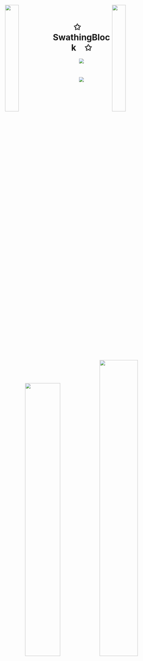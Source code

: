 <img align="left" src="https://user-images.githubusercontent.com/65187002/144930161-2f783401-8d27-4fdf-a2f7-cc0ba32f1f1f.gif" width="30%" style="display:inline;"><img align="right" src="https://user-images.githubusercontent.com/65187002/144930161-2f783401-8d27-4fdf-a2f7-cc0ba32f1f1f.gif" width="30%" style="display:inline;">
<br>
<p align="center">
    <h1 align="center">✩&emsp;SwathingBlock&emsp;✩</h1>
</p>
<p align="center">
    <img src="https://readme-typing-svg.herokuapp.com/?lines=Yoooooooooooooooo;Welcome+to+my+profile!;Have+a+look+around!&font=Fira%20Code&color=%23D62F79&center=true&width=280&height=50">
</p>
<br>
<p align="center">
    <img id="preview" src="https://komarev.com/ghpvc/?username=SwathingBlock&color=grey">
</p>
<p align="center">
    <a href="https://leetcode.com/SwathingBlock/"><img width="48%" src="https://leetcode.card.workers.dev/SwathingBlock?theme=dark&font=baloo&extension=null&border=2&border_radius=8"></a>
    <a href="https://github.com/SwathingBlock"><img width="50%" src="https://github-readme-stats.vercel.app/api/top-langs/?username=SwathingBlock&theme=dark&hide=cmake&layout=compact&langs_count=5&bg_color=101010&hide_title=true"></a>
</p>
